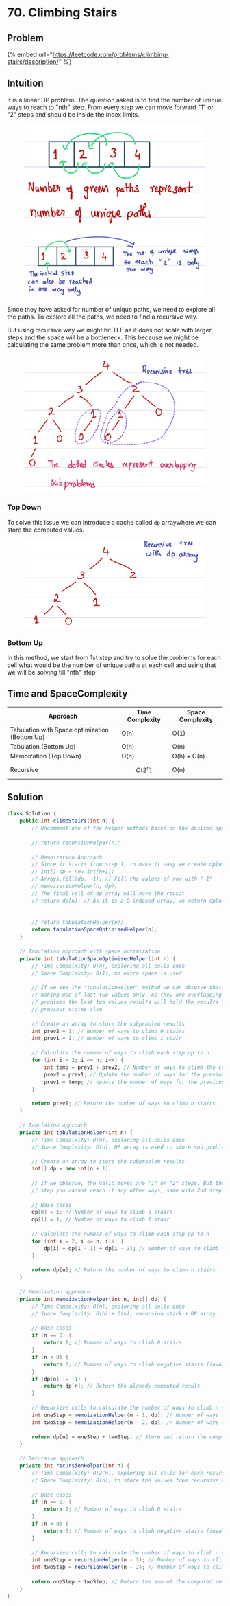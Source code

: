# 70. Climbing Stairs

## Problem

{% embed url="https://leetcode.com/problems/climbing-stairs/description/" %}

## Intuition

It is a linear DP problem. The question asked is to find the number of unique ways to reach to "nth" step. From every step we can move forward "1" or "2" steps and should be inside the index limits.

<figure><img src="../.gitbook/assets/image (8).png" alt=""><figcaption></figcaption></figure>

<figure><img src="../.gitbook/assets/image (27).png" alt=""><figcaption></figcaption></figure>

Since they have asked for number of unique paths, we need to explore all the paths. To explore all the paths, we need to find a recursive way.

But using recursive way we might hit TLE as it does not scale with larger steps and the space will be a bottleneck. This because we might be calculating the same problem more than once, which is not needed.&#x20;

<figure><img src="../.gitbook/assets/image (4).png" alt=""><figcaption></figcaption></figure>

### Top Down

To solve this issue we can introduce a cache called `dp` arraywhere we can store the computed values.

<figure><img src="../.gitbook/assets/image (20).png" alt=""><figcaption></figcaption></figure>

### Bottom Up

In this method, we start from 1st step and try to solve the problems for each cell what would be the number of unique paths at each cell and using that we will be solving till "nth" step

## Time and SpaceComplexity

| Approach                                       | Time Complexity | Space Complexity |
| ---------------------------------------------- | --------------- | ---------------- |
| Tabulation with Space optimization (Bottom Up) | O(n)            | O(1)             |
| Tabulation  (Bottom Up)                        | O(n)            | O(n)             |
| Memoization (Top Down)                         | O(n)            | O(h) + O(n)      |
| Recursive                                      | $$O(2^n)$$      | O(n)             |

## Solution

```java
class Solution {
    public int climbStairs(int n) {
        // Uncomment one of the helper methods based on the desired approach
        
        // return recursionHelper(n);

        // Memoization Approach
        // Since it starts from step 1, to make it easy we create dp[n+1] size
        // int[] dp = new int[n+1]; 
        // Arrays.fill(dp, -1); // Fill the values of row with "-1"
        // memoizationHelper(n, dp);
        // The final cell of dp array will have the reus;t
        // return dp[n]; // As it is a O-indexed array, we return dp[n]

    
        // return tabulationHelper(n);
        return tabulationSpaceOptimisedHelper(n);
    }

    // Tabulation approach with space optimization
    private int tabulationSpaceOptimisedHelper(int n) {
        // Time Compelxity: O(n), exploring all cells once
        // Space Complexity: O(1), no extra space is used

        // If we see the "tabulationHelper" method we can observe that we are 
        // making use of last two values only. As they are overlapping sub
        // problems the last two values results will hold the results of 
        // previous states also

        // Create an array to store the subproblem results
        int prev2 = 1; // Number of ways to climb 0 stairs
        int prev1 = 1; // Number of ways to climb 1 stair

        // Calculate the number of ways to climb each step up to n
        for (int i = 2; i <= n; i++) {
            int temp = prev1 + prev2; // Number of ways to climb the current step
            prev2 = prev1; // Update the number of ways for the previous 2 steps
            prev1 = temp; // Update the number of ways for the previous 1 step
        }

        return prev1; // Return the number of ways to climb n stairs
    }

    // Tabulation approach
    private int tabulationHelper(int n) {
        // Time Compelxity: O(n), exploring all cells once
        // Space Complexity: O(n), DP array is used to store sub problems results

        // Create an array to store the subproblem results
        int[] dp = new int[n + 1];

        // If we observe, the valid moves are "1" or "2" steps. But the for 1st
        // step you cannot reach it any other ways, same with 2nd step

        // Base cases
        dp[0] = 1; // Number of ways to climb 0 stairs
        dp[1] = 1; // Number of ways to climb 1 stair

        // Calculate the number of ways to climb each step up to n
        for (int i = 2; i <= n; i++) {
            dp[i] = dp[i - 1] + dp[i - 2]; // Number of ways to climb the current step
        }

        return dp[n]; // Return the number of ways to climb n stairs
    }

    // Memoization approach
    private int memoizationHelper(int n, int[] dp) {
        // Time Compelxity: O(n), exploring all cells once
        // Space Complexity: O(h) + O(n), recursion stack + DP array

        // Base cases
        if (n == 0) {
            return 1; // Number of ways to climb 0 stairs
        }
        if (n < 0) {
            return 0; // Number of ways to climb negative stairs (invalid)
        }
        if (dp[n] != -1) {
            return dp[n]; // Return the already computed result
        }

        // Recursive calls to calculate the number of ways to climb n stairs
        int oneStep = memoizationHelper(n - 1, dp); // Number of ways to climb 1 step
        int twoStep = memoizationHelper(n - 2, dp); // Number of ways to climb 2 steps

        return dp[n] = oneStep + twoStep; // Store and return the computed result
    }

    // Recursive approach
    private int recursionHelper(int n) {
        // Time Compelxity: O(2^n), exploring all cells for each recursivly twice
        // Space Complexity: O(n), to store the values from recursive tree

        // Base cases
        if (n == 0) {
            return 1; // Number of ways to climb 0 stairs
        }
        if (n < 0) {
            return 0; // Number of ways to climb negative stairs (invalid)
        }

        // Recursive calls to calculate the number of ways to climb n stairs
        int oneStep = recursionHelper(n - 1); // Number of ways to climb 1 step
        int twoStep = recursionHelper(n - 2); // Number of ways to climb 2 steps

        return oneStep + twoStep; // Return the sum of the computed results
    }
}
```
